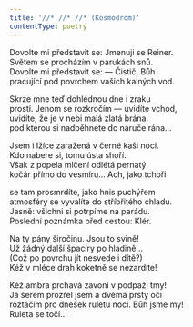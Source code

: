 ```yaml
---
title: '//* //* //* (Kosmodrom)'
contentType: poetry
---
```


<section>

Dovolte mi představit se: Jmenuji se Reiner.  
Světem se procházím v parukách snů.  
Dovolte mi představit se: — Čistič, Bůh  
pracující pod povrchem vašich kalných vod.

Skrze mne teď dohlédnou dne i zraku  
prostí. Jenom se rozkročím — uvidíte vchod,  
uvidíte, že je v nebi malá zlatá brána,  
pod kterou si nadběhnete do náruče rána…

Jsem i lžíce zaražená v černé kaši noci.  
Kdo nabere si, tomu ústa shoří.  
Však z popela mlčení odlétá pernatý  
kočár přímo do vesmíru… Ach, jako tchoři

se tam prosmrdíte, jako hnis puchýřem  
atmosféry se vyvalíte do stříbřitého chladu.  
Jasně: všichni si potrpíme na parádu.  
Poslední poznámka před cestou: Klér.

Na ty pány širočinu. Jsou to svině!  
Už žádný další špacíry po hladině…  
(Což po povrchu jít nesvede i dítě?)  
Kéž v mléce drah koketně se nezardíte!

Kéž ambra prchavá zavoní v podpaží tmy!  
Já šerem prozřel jsem a dvěma prsty očí  
roztáčím pro dnešek ruletu noci. Bůh jsme my!  
Ruleta se točí…

</section>
